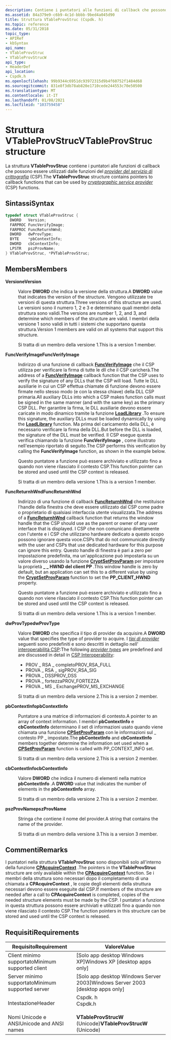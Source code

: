 ```yaml
---
description: Contiene i puntatori alle funzioni di callback che possono essere utilizzati dalle funzioni del provider del servizio di crittografia (CSP).
ms.assetid: 84a379e9-c6b9-4c1d-bbbb-9bed4a045d90
title: Struttura VTableProvStruc (Cspdk. h)
ms.topic: reference
ms.date: 05/31/2018
topic_type:
- APIRef
- kbSyntax
api_name:
- VTableProvStruc
- VTableProvStrucW
api_type:
- HeaderDef
api_location:
- Cspdk.h
ms.openlocfilehash: 99b9344c6951dc93972315d9b4f60752f1484d68
ms.sourcegitcommit: 831e8f3db78ab820e1710cede244553c70e50500
ms.translationtype: MT
ms.contentlocale: it-IT
ms.lasthandoff: 01/08/2021
ms.locfileid: "103759458"
---
```

# <a name="vtableprovstruc-structure"></a><span data-ttu-id="f558e-103">Struttura VTableProvStruc</span><span class="sxs-lookup"><span data-stu-id="f558e-103">VTableProvStruc structure</span></span>

<span data-ttu-id="f558e-104">La struttura **VTableProvStruc** contiene i puntatori alle funzioni di callback che possono essere utilizzati dalle funzioni del [*provider del servizio di crittografia*](../secgloss/c-gly.md) (CSP).</span><span class="sxs-lookup"><span data-stu-id="f558e-104">The **VTableProvStruc** structure contains pointers to callback functions that can be used by [*cryptographic service provider*](../secgloss/c-gly.md) (CSP) functions.</span></span>

## <a name="syntax"></a><span data-ttu-id="f558e-105">Sintassi</span><span class="sxs-lookup"><span data-stu-id="f558e-105">Syntax</span></span>


```C++
typedef struct VTableProvStruc {
  DWORD   Version;
  FARPROC FuncVerifyImage;
  FARPROC FuncReturnhWnd;
  DWORD   dwProvType;
  BYTE    *pbContextInfo;
  DWORD   cbContextInfo;
  LPSTR   pszProvName;
} VTableProvStruc, *PVTableProvStruc;
```



## <a name="members"></a><span data-ttu-id="f558e-106">Members</span><span class="sxs-lookup"><span data-stu-id="f558e-106">Members</span></span>

<dl> <dt>

<span data-ttu-id="f558e-107">**Versione**</span><span class="sxs-lookup"><span data-stu-id="f558e-107">**Version**</span></span>
</dt> <dd>

<span data-ttu-id="f558e-108">Valore **DWORD** che indica la versione della struttura.</span><span class="sxs-lookup"><span data-stu-id="f558e-108">A **DWORD** value that indicates the version of the structure.</span></span> <span data-ttu-id="f558e-109">Vengono utilizzate tre versioni di questa struttura.</span><span class="sxs-lookup"><span data-stu-id="f558e-109">Three versions of this structure are used.</span></span> <span data-ttu-id="f558e-110">Le versioni sono il numero 1, 2 e 3 e determinano quali membri della struttura sono validi.</span><span class="sxs-lookup"><span data-stu-id="f558e-110">The versions are number 1, 2, and 3, and determine which members of the structure are valid.</span></span> <span data-ttu-id="f558e-111">I membri della versione 1 sono validi in tutti i sistemi che supportano questa struttura.</span><span class="sxs-lookup"><span data-stu-id="f558e-111">Version 1 members are valid on all systems that support this structure.</span></span>

<span data-ttu-id="f558e-112">Si tratta di un membro della versione 1.</span><span class="sxs-lookup"><span data-stu-id="f558e-112">This is a version 1 member.</span></span>

</dd> <dt>

<span data-ttu-id="f558e-113">**FuncVerifyImage**</span><span class="sxs-lookup"><span data-stu-id="f558e-113">**FuncVerifyImage**</span></span>
</dt> <dd>

<span data-ttu-id="f558e-114">Indirizzo di una funzione di callback [**FuncVerifyImage**](funcverifyimage.md) che il CSP utilizza per verificare la firma di tutte le dll che il CSP caricherà.</span><span class="sxs-lookup"><span data-stu-id="f558e-114">The address of a [**FuncVerifyImage**](funcverifyimage.md) callback function that the CSP uses to verify the signature of any DLLs that the CSP will load.</span></span> <span data-ttu-id="f558e-115">Tutte le DLL ausiliarie in cui un CSP effettua chiamate di funzione devono essere firmate nello stesso modo (e con la stessa chiave) della DLL CSP primaria.</span><span class="sxs-lookup"><span data-stu-id="f558e-115">All auxiliary DLLs into which a CSP makes function calls must be signed in the same manner (and with the same key) as the primary CSP DLL.</span></span> <span data-ttu-id="f558e-116">Per garantire la firma, le DLL ausiliarie devono essere caricate in modo dinamico tramite la funzione [**LoadLibrary**](/windows/win32/api/libloaderapi/nf-libloaderapi-loadlibrarya) .</span><span class="sxs-lookup"><span data-stu-id="f558e-116">To ensure this signature, the auxiliary DLLs must be loaded dynamically by using the [**LoadLibrary**](/windows/win32/api/libloaderapi/nf-libloaderapi-loadlibrarya) function.</span></span> <span data-ttu-id="f558e-117">Ma prima del caricamento della DLL, è necessario verificare la firma della DLL.</span><span class="sxs-lookup"><span data-stu-id="f558e-117">But before the DLL is loaded, the signature of the DLL must be verified.</span></span> <span data-ttu-id="f558e-118">Il CSP esegue questa verifica chiamando la funzione **FuncVerifyImage** , come illustrato nell'esempio riportato di seguito.</span><span class="sxs-lookup"><span data-stu-id="f558e-118">The CSP performs this verification by calling the **FuncVerifyImage** function, as shown in the example below.</span></span>

<span data-ttu-id="f558e-119">Questo puntatore a funzione può essere archiviato e utilizzato fino a quando non viene rilasciato il contesto CSP.</span><span class="sxs-lookup"><span data-stu-id="f558e-119">This function pointer can be stored and used until the CSP context is released.</span></span>

<span data-ttu-id="f558e-120">Si tratta di un membro della versione 1.</span><span class="sxs-lookup"><span data-stu-id="f558e-120">This is a version 1 member.</span></span>

</dd> <dt>

<span data-ttu-id="f558e-121">**FuncReturnhWnd**</span><span class="sxs-lookup"><span data-stu-id="f558e-121">**FuncReturnhWnd**</span></span>
</dt> <dd>

<span data-ttu-id="f558e-122">Indirizzo di una funzione di callback [**FuncReturnhWnd**](funcreturnhwnd.md) che restituisce l'handle della finestra che deve essere utilizzato dal CSP come padre o proprietario di qualsiasi interfaccia utente visualizzata.</span><span class="sxs-lookup"><span data-stu-id="f558e-122">The address of a [**FuncReturnhWnd**](funcreturnhwnd.md) callback function that returns the window handle that the CSP should use as the parent or owner of any user interface that is displayed.</span></span> <span data-ttu-id="f558e-123">I CSP che non comunicano direttamente con l'utente e i CSP che utilizzano hardware dedicato a questo scopo possono ignorare questa voce.</span><span class="sxs-lookup"><span data-stu-id="f558e-123">CSPs that do not communicate directly with the user and CSPs that use dedicated hardware for this purpose can ignore this entry.</span></span> <span data-ttu-id="f558e-124">Questo handle di finestra è pari a zero per impostazione predefinita, ma un'applicazione può impostarla su un valore diverso usando la funzione [**CryptSetProvParam**](/windows/desktop/api/Wincrypt/nf-wincrypt-cryptsetprovparam) per impostare la proprietà **\_ \_ HWND del client PP** .</span><span class="sxs-lookup"><span data-stu-id="f558e-124">This window handle is zero by default, but an application can set this to a different value by using the [**CryptSetProvParam**](/windows/desktop/api/Wincrypt/nf-wincrypt-cryptsetprovparam) function to set the **PP\_CLIENT\_HWND** property.</span></span>

<span data-ttu-id="f558e-125">Questo puntatore a funzione può essere archiviato e utilizzato fino a quando non viene rilasciato il contesto CSP.</span><span class="sxs-lookup"><span data-stu-id="f558e-125">This function pointer can be stored and used until the CSP context is released.</span></span>

<span data-ttu-id="f558e-126">Si tratta di un membro della versione 1.</span><span class="sxs-lookup"><span data-stu-id="f558e-126">This is a version 1 member.</span></span>

</dd> <dt>

<span data-ttu-id="f558e-127">**dwProvType**</span><span class="sxs-lookup"><span data-stu-id="f558e-127">**dwProvType**</span></span>
</dt> <dd>

<span data-ttu-id="f558e-128">Valore **DWORD** che specifica il tipo di provider da acquisire.</span><span class="sxs-lookup"><span data-stu-id="f558e-128">A **DWORD** value that specifies the type of provider to acquire.</span></span> <span data-ttu-id="f558e-129">I [*tipi di provider*](../secgloss/p-gly.md) seguenti sono predefiniti e sono descritti in dettaglio nell' [interoperabilità CSP](https://www.bing.com/search?q=CSP+Interoperability):</span><span class="sxs-lookup"><span data-stu-id="f558e-129">The following [*provider types*](../secgloss/p-gly.md) are predefined and are discussed in detail in [CSP Interoperability](https://www.bing.com/search?q=CSP+Interoperability):</span></span>

-   <span data-ttu-id="f558e-130">PROV \_ RSA \_ completo</span><span class="sxs-lookup"><span data-stu-id="f558e-130">PROV\_RSA\_FULL</span></span>
-   <span data-ttu-id="f558e-131">PROVA \_ RSA \_ sig</span><span class="sxs-lookup"><span data-stu-id="f558e-131">PROV\_RSA\_SIG</span></span>
-   <span data-ttu-id="f558e-132">PROVA \_ DSS</span><span class="sxs-lookup"><span data-stu-id="f558e-132">PROV\_DSS</span></span>
-   <span data-ttu-id="f558e-133">PROVA \_ fortezza</span><span class="sxs-lookup"><span data-stu-id="f558e-133">PROV\_FORTEZZA</span></span>
-   <span data-ttu-id="f558e-134">PROVA \_ MS \_ Exchange</span><span class="sxs-lookup"><span data-stu-id="f558e-134">PROV\_MS\_EXCHANGE</span></span>

<span data-ttu-id="f558e-135">Si tratta di un membro della versione 2.</span><span class="sxs-lookup"><span data-stu-id="f558e-135">This is a version 2 member.</span></span>

</dd> <dt>

<span data-ttu-id="f558e-136">**pbContextInfo**</span><span class="sxs-lookup"><span data-stu-id="f558e-136">**pbContextInfo**</span></span>
</dt> <dd>

<span data-ttu-id="f558e-137">Puntatore a una matrice di informazioni di contesto.</span><span class="sxs-lookup"><span data-stu-id="f558e-137">A pointer to an array of context information.</span></span> <span data-ttu-id="f558e-138">I membri **pbContextInfo** e **cbContextInfo** determinano il set di informazioni usato quando viene chiamata una funzione [**CPSetProvParam**](https://www.bing.com/search?q=**CPSetProvParam**) con le informazioni sul \_ contesto PP \_ impostate.</span><span class="sxs-lookup"><span data-stu-id="f558e-138">The **pbContextInfo** and **cbContextInfo** members together determine the information set used when a [**CPSetProvParam**](https://www.bing.com/search?q=**CPSetProvParam**) function is called with PP\_CONTEXT\_INFO set.</span></span>

<span data-ttu-id="f558e-139">Si tratta di un membro della versione 2.</span><span class="sxs-lookup"><span data-stu-id="f558e-139">This is a version 2 member.</span></span>

</dd> <dt>

<span data-ttu-id="f558e-140">**cbContextInfo**</span><span class="sxs-lookup"><span data-stu-id="f558e-140">**cbContextInfo**</span></span>
</dt> <dd>

<span data-ttu-id="f558e-141">Valore **DWORD** che indica il numero di elementi nella matrice **pbContextInfo** .</span><span class="sxs-lookup"><span data-stu-id="f558e-141">A **DWORD** value that indicates the number of elements in the **pbContextInfo** array.</span></span>

<span data-ttu-id="f558e-142">Si tratta di un membro della versione 2.</span><span class="sxs-lookup"><span data-stu-id="f558e-142">This is a version 2 member.</span></span>

</dd> <dt>

<span data-ttu-id="f558e-143">**pszProvName**</span><span class="sxs-lookup"><span data-stu-id="f558e-143">**pszProvName**</span></span>
</dt> <dd>

<span data-ttu-id="f558e-144">Stringa che contiene il nome del provider.</span><span class="sxs-lookup"><span data-stu-id="f558e-144">A string that contains the name of the provider.</span></span>

<span data-ttu-id="f558e-145">Si tratta di un membro della versione 3.</span><span class="sxs-lookup"><span data-stu-id="f558e-145">This is a version 3 member.</span></span>

</dd> </dl>

## <a name="remarks"></a><span data-ttu-id="f558e-146">Commenti</span><span class="sxs-lookup"><span data-stu-id="f558e-146">Remarks</span></span>

<span data-ttu-id="f558e-147">I puntatori nella struttura **VTableProvStruc** sono disponibili solo all'interno della funzione [**CPAcquireContext**](https://www.bing.com/search?q=**CPAcquireContext**) .</span><span class="sxs-lookup"><span data-stu-id="f558e-147">The pointers in the **VTableProvStruc** structure are only available within the [**CPAcquireContext**](https://www.bing.com/search?q=**CPAcquireContext**) function.</span></span> <span data-ttu-id="f558e-148">Se i membri della struttura sono necessari dopo il completamento di una chiamata a **CPAcquireContext** , le copie degli elementi della struttura necessari devono essere eseguite dal CSP.</span><span class="sxs-lookup"><span data-stu-id="f558e-148">If members of the structure are needed after a call to **CPAcquireContext** is completed, copies of the needed structure elements must be made by the CSP.</span></span> <span data-ttu-id="f558e-149">I puntatori a funzione in questa struttura possono essere archiviati e utilizzati fino a quando non viene rilasciato il contesto CSP.</span><span class="sxs-lookup"><span data-stu-id="f558e-149">The function pointers in this structure can be stored and used until the CSP context is released.</span></span>

## <a name="requirements"></a><span data-ttu-id="f558e-150">Requisiti</span><span class="sxs-lookup"><span data-stu-id="f558e-150">Requirements</span></span>



| <span data-ttu-id="f558e-151">Requisito</span><span class="sxs-lookup"><span data-stu-id="f558e-151">Requirement</span></span> | <span data-ttu-id="f558e-152">Valore</span><span class="sxs-lookup"><span data-stu-id="f558e-152">Value</span></span> |
|-------------------------------------|------------------------------------------------------------------------------------|
| <span data-ttu-id="f558e-153">Client minimo supportato</span><span class="sxs-lookup"><span data-stu-id="f558e-153">Minimum supported client</span></span><br/> | <span data-ttu-id="f558e-154">\[Solo app desktop Windows XP\]</span><span class="sxs-lookup"><span data-stu-id="f558e-154">Windows XP \[desktop apps only\]</span></span><br/>                                        |
| <span data-ttu-id="f558e-155">Server minimo supportato</span><span class="sxs-lookup"><span data-stu-id="f558e-155">Minimum supported server</span></span><br/> | <span data-ttu-id="f558e-156">\[Solo app desktop Windows Server 2003\]</span><span class="sxs-lookup"><span data-stu-id="f558e-156">Windows Server 2003 \[desktop apps only\]</span></span><br/>                               |
| <span data-ttu-id="f558e-157">Intestazione</span><span class="sxs-lookup"><span data-stu-id="f558e-157">Header</span></span><br/>                   | <dl> <span data-ttu-id="f558e-158"><dt>Cspdk. h</dt></span><span class="sxs-lookup"><span data-stu-id="f558e-158"><dt>Cspdk.h</dt></span></span> </dl> |
| <span data-ttu-id="f558e-159">Nomi Unicode e ANSI</span><span class="sxs-lookup"><span data-stu-id="f558e-159">Unicode and ANSI names</span></span><br/>   | <span data-ttu-id="f558e-160">**VTableProvStrucW** (Unicode)</span><span class="sxs-lookup"><span data-stu-id="f558e-160">**VTableProvStrucW** (Unicode)</span></span><br/>                                          |



 

 
